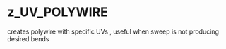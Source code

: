 # z_UV_POLYWIRE

creates polywire with specific UVs , useful when sweep is not producing desired bends
